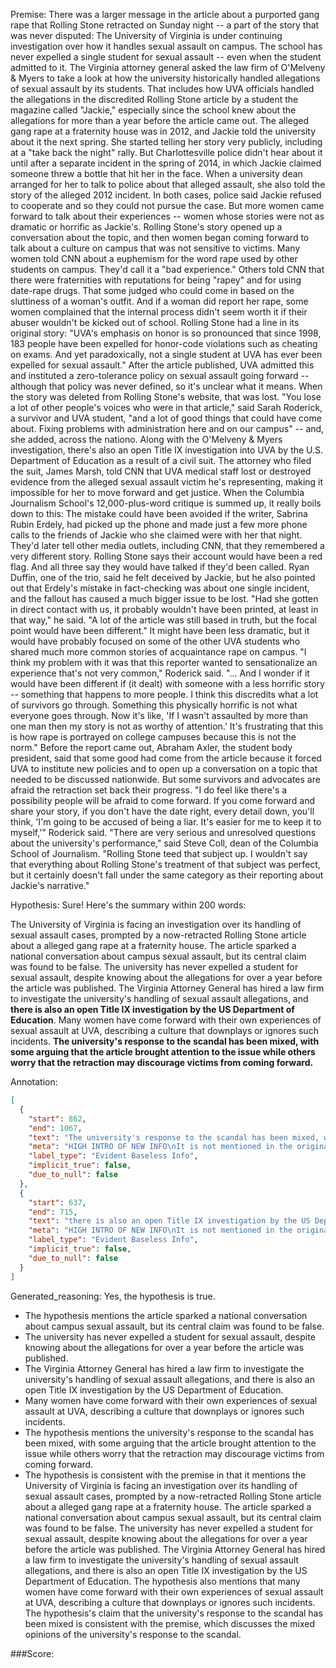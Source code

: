 
Premise:
There was a larger message in the article about a purported gang rape that Rolling Stone retracted on Sunday night -- a part of the story that was never disputed: The University of Virginia is under continuing investigation over how it handles sexual assault on campus. The school has never expelled a single student for sexual assault -- even when the student admitted to it. The Virginia attorney general asked the law firm of O'Melveny & Myers to take a look at how the university historically handled allegations of sexual assault by its students. That includes how UVA officials handled the allegations in the discredited Rolling Stone article by a student the magazine called "Jackie," especially since the school knew about the allegations for more than a year before the article came out. The alleged gang rape at a fraternity house was in 2012, and Jackie told the university about it the next spring. She started telling her story very publicly, including at a "take back the night" rally. But Charlottesville police didn't hear about it until after a separate incident in the spring of 2014, in which Jackie claimed someone threw a bottle that hit her in the face. When a university dean arranged for her to talk to police about that alleged assault, she also told the story of the alleged 2012 incident. In both cases, police said Jackie refused to cooperate and so they could not pursue the case. But more women came forward to talk about their experiences -- women whose stories were not as dramatic or horrific as Jackie's. Rolling Stone's story opened up a conversation about the topic, and then women began coming forward to talk about a culture on campus that was not sensitive to victims. Many women told CNN about a euphemism for the word rape used by other students on campus. They'd call it a "bad experience." Others told CNN that there were fraternities with reputations for being "rapey" and for using date-rape drugs. That some judged who could come in based on the sluttiness of a woman's outfit. And if a woman did report her rape, some women complained that the internal process didn't seem worth it if their abuser wouldn't be kicked out of school. Rolling Stone had a line in its original story: "UVA's emphasis on honor is so pronounced that since 1998, 183 people have been expelled for honor-code violations such as cheating on exams. And yet paradoxically, not a single student at UVA has ever been expelled for sexual assault." After the article published, UVA admitted this and instituted a zero-tolerance policy on sexual assault going forward -- although that policy was never defined, so it's unclear what it means. When the story was deleted from Rolling Stone's website, that was lost. "You lose a lot of other people's voices who were in that article," said Sarah Roderick, a survivor and UVA student, "and a lot of good things that could have come about. Fixing problems with administration here and on our campus" -- and, she added, across the nationo. Along with the O'Melveny & Myers investigation, there's also an open Title IX investigation into UVA by the U.S. Department of Education as a result of a civil suit. The attorney who filed the suit, James Marsh, told CNN that UVA medical staff lost or destroyed evidence from the alleged sexual assault victim he's representing, making it impossible for her to move forward and get justice. When the Columbia Journalism School's 12,000-plus-word critique is summed up, it really boils down to this: The mistake could have been avoided if the writer, Sabrina Rubin Erdely, had picked up the phone and made just a few more phone calls to the friends of Jackie who she claimed were with her that night. They'd later tell other media outlets, including CNN, that they remembered a very different story. Rolling Stone says their account would have been a red flag. And all three say they would have talked if they'd been called. Ryan Duffin, one of the trio, said he felt deceived by Jackie, but he also pointed out that Erdely's mistake in fact-checking was about one single incident, and the fallout has caused a much bigger issue to be lost. "Had she gotten in direct contact with us, it probably wouldn't have been printed, at least in that way," he said. "A lot of the article was still based in truth, but the focal point would have been different." It might have been less dramatic, but it would have probably focused on some of the other UVA students who shared much more common stories of acquaintance rape on campus. "I think my problem with it was that this reporter wanted to sensationalize an experience that's not very common," Roderick said. "... And I wonder if it would have been different if (it dealt) with someone with a less horrific story -- something that happens to more people. I think this discredits what a lot of survivors go through. Something this physically horrific is not what everyone goes through. Now it's like, 'If I wasn't assaulted by more than one man then my story is not as worthy of attention.' It's frustrating that this is how rape is portrayed on college campuses because this is not the norm." Before the report came out, Abraham Axler, the student body president, said that some good had come from the article because it forced UVA to institute new policies and to open up a conversation on a topic that needed to be discussed nationwide. But some survivors and advocates are afraid the retraction set back their progress. "I do feel like there's a possibility people will be afraid to come forward. If you come forward and share your story, if you don't have the date right, every detail down, you'll think, 'I'm going to be accused of being a liar. It's easier for me to keep it to myself,'" Roderick said. "There are very serious and unresolved questions about the university's performance," said Steve Coll, dean of the Columbia School of Journalism. "Rolling Stone teed that subject up. I wouldn't say that everything about Rolling Stone's treatment of that subject was perfect, but it certainly doesn't fall under the same category as their reporting about Jackie's narrative."


Hypothesis:
Sure! Here's the summary within 200 words:

The University of Virginia is facing an investigation over its handling of sexual assault cases, prompted by a now-retracted Rolling Stone article about a alleged gang rape at a fraternity house. The article sparked a national conversation about campus sexual assault, but its central claim was found to be false. The university has never expelled a student for sexual assault, despite knowing about the allegations for over a year before the article was published. The Virginia Attorney General has hired a law firm to investigate the university's handling of sexual assault allegations, and **there is also an open Title IX investigation by the US Department of Education**. Many women have come forward with their own experiences of sexual assault at UVA, describing a culture that downplays or ignores such incidents. **The university's response to the scandal has been mixed, with some arguing that the article brought attention to the issue while others worry that the retraction may discourage victims from coming forward.**

Annotation:
```json
[
  {
    "start": 862,
    "end": 1067,
    "text": "The university's response to the scandal has been mixed, with some arguing that the article brought attention to the issue while others worry that the retraction may discourage victims from coming forward.",
    "meta": "HIGH INTRO OF NEW INFO\nIt is not mentioned in the original source that the university's response to the scandal has been mixed.",
    "label_type": "Evident Baseless Info",
    "implicit_true": false,
    "due_to_null": false
  },
  {
    "start": 637,
    "end": 715,
    "text": "there is also an open Title IX investigation by the US Department of Education",
    "meta": "HIGH INTRO OF NEW INFO\nIt is not mentioned in the original source that there is an open Title IX investigation by the US Department of Education.",
    "label_type": "Evident Baseless Info",
    "implicit_true": false,
    "due_to_null": false
  }
]
```

Generated_reasoning:
Yes, the hypothesis is true. 
- The hypothesis mentions the article sparked a national conversation about campus sexual assault, but its central claim was found to be false. 
- The university has never expelled a student for sexual assault, despite knowing about the allegations for over a year before the article was published. 
- The Virginia Attorney General has hired a law firm to investigate the university's handling of sexual assault allegations, and there is also an open Title IX investigation by the US Department of Education. 
- Many women have come forward with their own experiences of sexual assault at UVA, describing a culture that downplays or ignores such incidents. 
- The hypothesis mentions the university's response to the scandal has been mixed, with some arguing that the article brought attention to the issue while others worry that the retraction may discourage victims from coming forward. 
- The hypothesis is consistent with the premise in that it mentions the University of Virginia is facing an investigation over its handling of sexual assault cases, prompted by a now-retracted Rolling Stone article about a alleged gang rape at a fraternity house. The article sparked a national conversation about campus sexual assault, but its central claim was found to be false. The university has never expelled a student for sexual assault, despite knowing about the allegations for over a year before the article was published. The Virginia Attorney General has hired a law firm to investigate the university's handling of sexual assault allegations, and there is also an open Title IX investigation by the US Department of Education. The hypothesis also mentions that many women have come forward with their own experiences of sexual assault at UVA, describing a culture that downplays or ignores such incidents. The hypothesis's claim that the university's response to the scandal has been mixed is consistent with the premise, which discusses the mixed opinions of the university's response to the scandal.

###Score:
